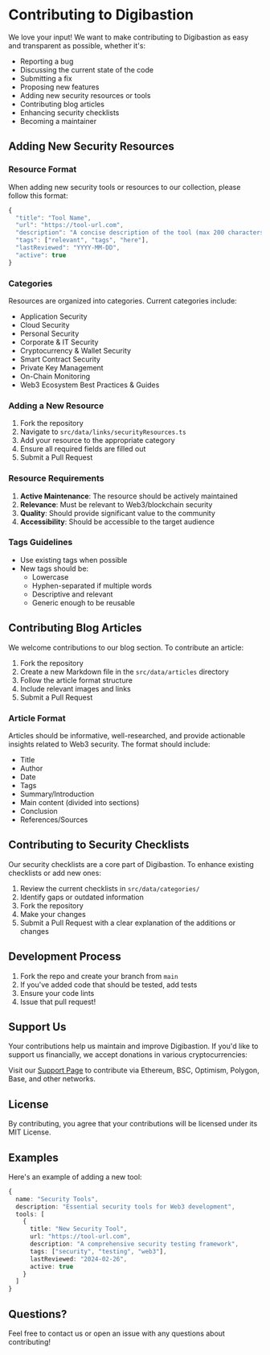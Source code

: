 
# Contributing to Digibastion

We love your input! We want to make contributing to Digibastion as easy and transparent as possible, whether it's:

- Reporting a bug
- Discussing the current state of the code
- Submitting a fix
- Proposing new features
- Adding new security resources or tools
- Contributing blog articles
- Enhancing security checklists
- Becoming a maintainer

## Adding New Security Resources

### Resource Format
When adding new security tools or resources to our collection, please follow this format:

```typescript
{
  "title": "Tool Name",
  "url": "https://tool-url.com",
  "description": "A concise description of the tool (max 200 characters)",
  "tags": ["relevant", "tags", "here"],
  "lastReviewed": "YYYY-MM-DD",
  "active": true
}
```

### Categories
Resources are organized into categories. Current categories include:
- Application Security
- Cloud Security
- Personal Security
- Corporate & IT Security
- Cryptocurrency & Wallet Security
- Smart Contract Security
- Private Key Management
- On-Chain Monitoring
- Web3 Ecosystem Best Practices & Guides

### Adding a New Resource

1. Fork the repository
2. Navigate to `src/data/links/securityResources.ts`
3. Add your resource to the appropriate category
4. Ensure all required fields are filled out
5. Submit a Pull Request

### Resource Requirements

1. **Active Maintenance**: The resource should be actively maintained
2. **Relevance**: Must be relevant to Web3/blockchain security
3. **Quality**: Should provide significant value to the community
4. **Accessibility**: Should be accessible to the target audience

### Tags Guidelines

- Use existing tags when possible
- New tags should be:
  - Lowercase
  - Hyphen-separated if multiple words
  - Descriptive and relevant
  - Generic enough to be reusable

## Contributing Blog Articles

We welcome contributions to our blog section. To contribute an article:

1. Fork the repository
2. Create a new Markdown file in the `src/data/articles` directory
3. Follow the article format structure
4. Include relevant images and links
5. Submit a Pull Request

### Article Format

Articles should be informative, well-researched, and provide actionable insights related to Web3 security. The format should include:

- Title
- Author
- Date
- Tags
- Summary/Introduction
- Main content (divided into sections)
- Conclusion
- References/Sources

## Contributing to Security Checklists

Our security checklists are a core part of Digibastion. To enhance existing checklists or add new ones:

1. Review the current checklists in `src/data/categories/`
2. Identify gaps or outdated information
3. Fork the repository
4. Make your changes
5. Submit a Pull Request with a clear explanation of the additions or changes

## Development Process

1. Fork the repo and create your branch from `main`
2. If you've added code that should be tested, add tests
3. Ensure your code lints
4. Issue that pull request!

## Support Us

Your contributions help us maintain and improve Digibastion. If you'd like to support us financially, we accept donations in various cryptocurrencies:

Visit our [Support Page](https://digibastion.com/support) to contribute via Ethereum, BSC, Optimism, Polygon, Base, and other networks.

## License

By contributing, you agree that your contributions will be licensed under its MIT License.

## Examples

Here's an example of adding a new tool:

```typescript
{
  name: "Security Tools",
  description: "Essential security tools for Web3 development",
  tools: [
    {
      title: "New Security Tool",
      url: "https://tool-url.com",
      description: "A comprehensive security testing framework",
      tags: ["security", "testing", "web3"],
      lastReviewed: "2024-02-26",
      active: true
    }
  ]
}
```

## Questions?

Feel free to contact us or open an issue with any questions about contributing!
